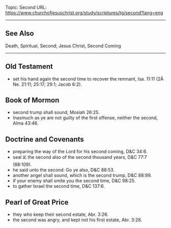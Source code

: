 Topic: Second
URL: https://www.churchofjesuschrist.org/study/scriptures/tg/second?lang=eng

---

## See Also

Death, Spiritual, Second; Jesus Christ, Second Coming

---

## Old Testament

- set his hand again the second time to recover the remnant, Isa. 11:11 (2Â Ne. 21:11; 25:17; 29:1; Jacob 6:2).

## Book of Mormon

- second trump shall sound, Mosiah 26:25.
- Inasmuch as ye are not guilty of the first offense, neither the second, Alma 43:46.

## Doctrine and Covenants

- preparing the way of the Lord for his second coming, D&C 34:6.
- seal â¦ the second also of the second thousand years, D&C 77:7 (88:109).
- he said unto the second: Go ye also, D&C 88:53.
- another angel shall sound, which is the second trump, D&C 88:99.
- if your enemy shall smite you the second time, D&C 98:25.
- to gather Israel the second time, D&C 137:6.

## Pearl of Great Price

- they who keep their second estate, Abr. 3:26.
- the second was angry, and kept not his first estate, Abr. 3:28.

